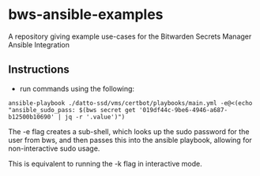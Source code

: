 # bws-ansible-examples

A repository giving example use-cases for the Bitwarden Secrets Manager Ansible Integration

## Instructions

- run commands using the following:

`ansible-playbook ./datto-ssd/vms/certbot/playbooks/main.yml -e@<(echo "ansible_sudo_pass: $(bws secret get '019df44c-9be6-4946-a687-b12500b10690' | jq -r '.value')")`

The -e flag creates a sub-shell, which looks up the sudo password for the user from bws, and then passes this into the ansible playbook, allowing for non-interactive sudo usage.

This is equivalent to running the -k flag in interactive mode.
